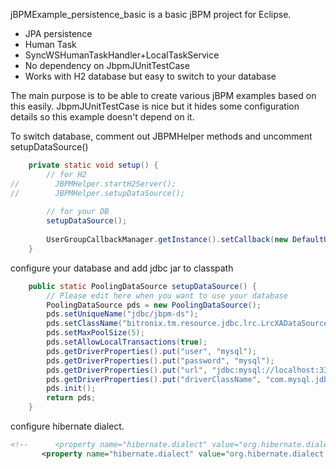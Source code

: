 jBPMExample_persistence_basic is a basic jBPM project for Eclipse. 

- JPA persistence
- Human Task
- SyncWSHumanTaskHandler+LocalTaskService
- No dependency on JbpmJUnitTestCase
- Works with H2 database but easy to switch to your database

The main purpose is to be able to create various jBPM examples based on this easily. JbpmJUnitTestCase is nice but it hides some configuration details so this example doesn't depend on it.

To switch database, comment out JBPMHelper methods and uncomment setupDataSource()

```java
    private static void setup() {
        // for H2
//        JBPMHelper.startH2Server();
//        JBPMHelper.setupDataSource();
        
        // for your DB
        setupDataSource();
        
        UserGroupCallbackManager.getInstance().setCallback(new DefaultUserGroupCallbackImpl());
    }
```
configure your database and add jdbc jar to classpath

```java
    public static PoolingDataSource setupDataSource() {
        // Please edit here when you want to use your database
        PoolingDataSource pds = new PoolingDataSource();
        pds.setUniqueName("jdbc/jbpm-ds");
        pds.setClassName("bitronix.tm.resource.jdbc.lrc.LrcXADataSource");
        pds.setMaxPoolSize(5);
        pds.setAllowLocalTransactions(true);
        pds.getDriverProperties().put("user", "mysql");
        pds.getDriverProperties().put("password", "mysql");
        pds.getDriverProperties().put("url", "jdbc:mysql://localhost:3306/testbrms531");
        pds.getDriverProperties().put("driverClassName", "com.mysql.jdbc.Driver");
        pds.init();
        return pds;
    }
```

configure hibernate dialect.
```xml
<!--      <property name="hibernate.dialect" value="org.hibernate.dialect.H2Dialect"/>  -->
       <property name="hibernate.dialect" value="org.hibernate.dialect.MySQL5InnoDBDialect"/>
```

